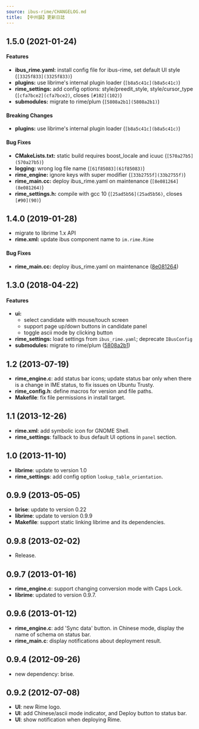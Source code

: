```yaml
---
source: ibus-rime/CHANGELOG.md
title: 【中州韻】更新日誌
---
```


<a name="1.5.0"></a>
## 1.5.0 (2021-01-24)


#### Features

* **ibus_rime.yaml:**  install config file for ibus-rime, set default UI style (`[3325f833](3325f833)`)
* **plugins:**  use librime's internal plugin loader (`[b8a5c41c](b8a5c41c)`)
* **rime_settings:**  add config options: style/preedit_style, style/cursor_type (`[cfa7bce2](cfa7bce2)`, closes `[#102](102)`)
* **submodules:**  migrate to rime/plum (`[5808a2b1](5808a2b1)`)

#### Breaking Changes

* **plugins:**  use librime's internal plugin loader (`[b8a5c41c](b8a5c41c)`)

#### Bug Fixes

* **CMakeLists.txt:**  static build requires boost_locale and icuuc (`[570a27b5](570a27b5)`)
* **logging:**  wrong log file name (`[61f85083](61f85083)`)
* **rime_engine:**  ignore keys with super modifier (`[33b2755f](33b2755f)`)
* **rime_main.cc:**  deploy ibus_rime.yaml on maintenance (`[8e081264](8e081264)`)
* **rime_settings.h:**  compile with gcc 10 (`[25ad5b56](25ad5b56)`, closes `[#90](90)`)



<a name="1.4.0"></a>
## 1.4.0 (2019-01-28)


* migrate to librime 1.x API
* **rime.xml:**  update ibus component name to `im.rime.Rime`

#### Bug Fixes

* **rime_main.cc:**  deploy ibus_rime.yaml on maintenance ([8e081264](https://github.com/rime/ibus-rime/commit/8e081264977bfefdd233ebeb1235f11be55b28f8))



<a name="1.3.0"></a>
## 1.3.0 (2018-04-22)


#### Features

* **ui:**
  *  select candidate with mouse/touch screen
  *  support page up/down buttons in candidate panel
  *  toggle ascii mode by clicking button
* **rime_settings:** load settings from `ibus_rime.yaml`; deprecate `IBusConfig`
* **submodules:**  migrate to rime/plum ([5808a2b1](https://github.com/rime/ibus-rime/commit/5808a2b1d0ccac99607ad9985de0675963387bda))



## 1.2 (2013-07-19)

* **rime_engine.c**: add status bar icons; update status bar only when there is
  a change in IME status, to fix issues on Ubuntu Trusty.
* **rime_config.h**: define macros for version and file paths.
* **Makefile**: fix file permissions in install target.



## 1.1 (2013-12-26)

* **rime.xml**: add symbolic icon for GNOME Shell.
* **rime_settings**: fallback to ibus default UI options in `panel` section.



## 1.0 (2013-11-10)

* **librime**: update to version 1.0
* **rime_settings**: add config option `lookup_table_orientation`.



## 0.9.9 (2013-05-05)

* **brise**: update to version 0.22
* **librime**: update to version 0.9.9
* **Makefile**: support static linking librime and its dependencies.



## 0.9.8 (2013-02-02)

* Release.



## 0.9.7 (2013-01-16)

* **rime_engine.c**: support changing conversion mode with Caps Lock.
* **librime**: updated to version 0.9.7.



## 0.9.6 (2013-01-12)

* **rime_engine.c**: add 'Sync data' button.
  in Chinese mode, display the name of schema on status bar.
* **rime_main.c**: display notifications about deployment result.



## 0.9.4 (2012-09-26)

* new dependency: brise.



## 0.9.2 (2012-07-08)

* **UI**: new Rime logo.
* **UI**: add Chinese/ascii mode indicator, and Deploy button to status bar.
* **UI**: show notification when deploying Rime.
